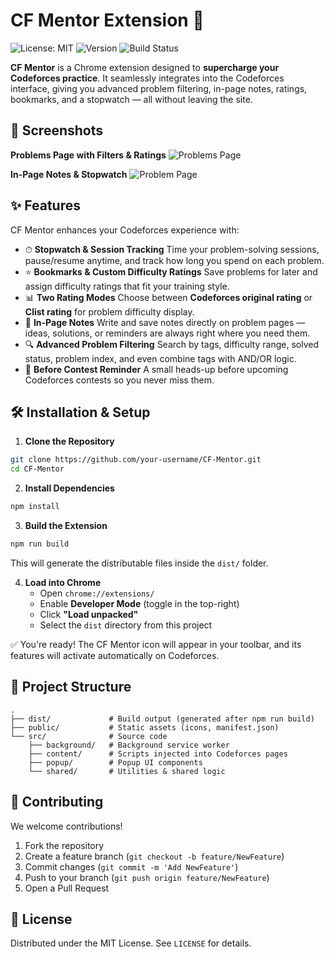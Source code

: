 # CF Mentor Extension 🚀

![License: MIT](https://img.shields.io/badge/License-MIT-yellow.svg)
![Version](https://img.shields.io/badge/version-0.1.1-blue.svg)
![Build Status](https://img.shields.io/badge/build-passing-brightgreen.svg)


**CF Mentor** is a Chrome extension designed to **supercharge your Codeforces practice**. It seamlessly integrates into the Codeforces interface, giving you advanced problem filtering, in-page notes, ratings, bookmarks, and a stopwatch — all without leaving the site.

## 📸 Screenshots

**Problems Page with Filters & Ratings**
![Problems Page](screenshots/problemset.jpg)

**In-Page Notes & Stopwatch**
![Problem Page](screenshots/problem.jpg)

## ✨ Features

CF Mentor enhances your Codeforces experience with:

* ⏱ **Stopwatch & Session Tracking** Time your problem-solving sessions, pause/resume anytime, and track how long you spend on each problem.
* ⭐ **Bookmarks & Custom Difficulty Ratings** Save problems for later and assign difficulty ratings that fit your training style.
* 📊 **Two Rating Modes** Choose between **Codeforces original rating** or **Clist rating** for problem difficulty display.
* 📝 **In-Page Notes** Write and save notes directly on problem pages — ideas, solutions, or reminders are always right where you need them.
* 🔍 **Advanced Problem Filtering** Search by tags, difficulty range, solved status, problem index, and even combine tags with AND/OR logic.
* 📅 **Before Contest Reminder** A small heads-up before upcoming Codeforces contests so you never miss them.

## 🛠 Installation & Setup

1. **Clone the Repository**

```bash
git clone https://github.com/your-username/CF-Mentor.git
cd CF-Mentor
```

2. **Install Dependencies**

```bash
npm install
```

3. **Build the Extension**

```bash
npm run build
```

This will generate the distributable files inside the `dist/` folder.

4. **Load into Chrome**
   * Open `chrome://extensions/`
   * Enable **Developer Mode** (toggle in the top-right)
   * Click **"Load unpacked"**
   * Select the `dist` directory from this project

✅ You're ready! The CF Mentor icon will appear in your toolbar, and its features will activate automatically on Codeforces.

## 📂 Project Structure

```
.
├── dist/             # Build output (generated after npm run build)
├── public/           # Static assets (icons, manifest.json)
└── src/              # Source code
    ├── background/   # Background service worker
    ├── content/      # Scripts injected into Codeforces pages
    ├── popup/        # Popup UI components
    └── shared/       # Utilities & shared logic
```

## 🤝 Contributing

We welcome contributions!

1. Fork the repository
2. Create a feature branch (`git checkout -b feature/NewFeature`)
3. Commit changes (`git commit -m 'Add NewFeature'`)
4. Push to your branch (`git push origin feature/NewFeature`)
5. Open a Pull Request

## 📄 License

Distributed under the MIT License. See `LICENSE` for details.
